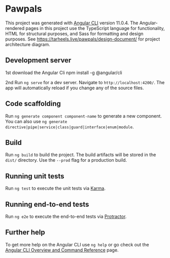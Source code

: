 # Pawpals

This project was generated with [Angular CLI](https://github.com/angular/angular-cli) version 11.0.4. The Angular-rendered pages in this project use the TypeScript language for functionality, HTML for structural purposes, and Sass for formatting and design purposes. See https://tarheels.live/pawpals/design-document/ for project architecture diagram. 

## Development server

1st download the Angular Cli 
npm install -g @angular/cli

2nd Run `ng serve` for a dev server. Navigate to `http://localhost:4200/`. The app will automatically reload if you change any of the source files.

## Code scaffolding

Run `ng generate component component-name` to generate a new component. You can also use `ng generate directive|pipe|service|class|guard|interface|enum|module`.

## Build

Run `ng build` to build the project. The build artifacts will be stored in the `dist/` directory. Use the `--prod` flag for a production build.

## Running unit tests

Run `ng test` to execute the unit tests via [Karma](https://karma-runner.github.io).

## Running end-to-end tests

Run `ng e2e` to execute the end-to-end tests via [Protractor](http://www.protractortest.org/).

## Further help

To get more help on the Angular CLI use `ng help` or go check out the [Angular CLI Overview and Command Reference](https://angular.io/cli) page.
